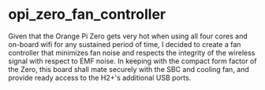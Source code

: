 # opi_zero_fan_controller

Given that the Orange Pi Zero gets very hot when using all four cores and on-board wifi for any sustained period of time, I decided to create a fan controller that minimizes fan noise and respects the integrity of the wireless signal with respect to EMF noise. In keeping with the compact form factor of the Zero, this board shall mate securely with the SBC and cooling fan, and provide ready access to the H2+'s additional USB ports.

